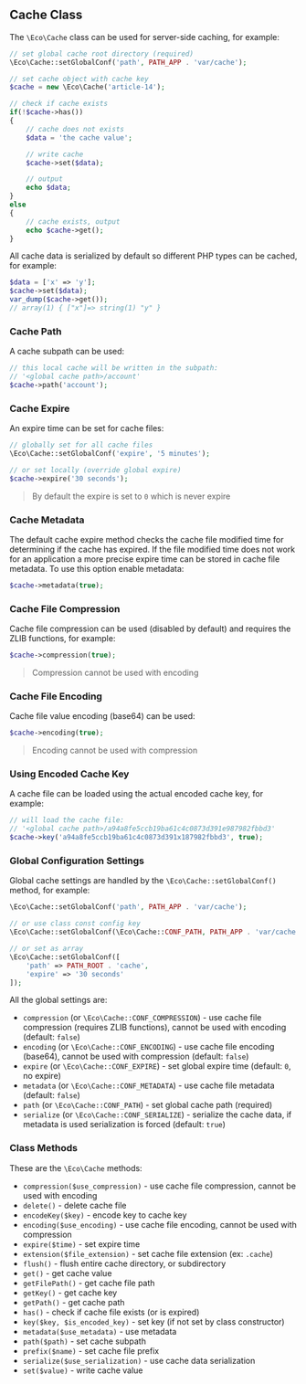## Cache Class
The `\Eco\Cache` class can be used for server-side caching, for example:
```php
// set global cache root directory (required)
\Eco\Cache::setGlobalConf('path', PATH_APP . 'var/cache');

// set cache object with cache key
$cache = new \Eco\Cache('article-14');

// check if cache exists
if(!$cache->has())
{
    // cache does not exists
    $data = 'the cache value';

    // write cache
    $cache->set($data);

    // output
    echo $data;
}
else
{
    // cache exists, output
    echo $cache->get();
}
```
All cache data is serialized by default so different PHP types can be cached, for example:
```php
$data = ['x' => 'y'];
$cache->set($data);
var_dump($cache->get());
// array(1) { ["x"]=> string(1) "y" }
```

### Cache Path
A cache subpath can be used:
```php
// this local cache will be written in the subpath:
// '<global cache path>/account'
$cache->path('account');
```

### Cache Expire
An expire time can be set for cache files:
```php
// globally set for all cache files
\Eco\Cache::setGlobalConf('expire', '5 minutes');

// or set locally (override global expire)
$cache->expire('30 seconds');
```
> By default the expire is set to `0` which is never expire

### Cache Metadata
The default cache expire method checks the cache file modified time for determining if the cache has expired. If the file modified time does not work for an application a more precise expire time can be stored in cache file metadata. To use this option enable metadata:
```php
$cache->metadata(true);
```

### Cache File Compression
Cache file compression can be used (disabled by default) and requires the ZLIB functions, for example:
```php
$cache->compression(true);
```
> Compression cannot be used with encoding

### Cache File Encoding
Cache file value encoding (base64) can be used:
```php
$cache->encoding(true);
```
> Encoding cannot be used with compression

### Using Encoded Cache Key
A cache file can be loaded using the actual encoded cache key, for example:
```php
// will load the cache file:
// '<global cache path>/a94a8fe5ccb19ba61c4c0873d391e987982fbbd3'
$cache->key('a94a8fe5ccb19ba61c4c0873d391x187982fbbd3', true);
```

### Global Configuration Settings
Global cache settings are handled by the `\Eco\Cache::setGlobalConf()` method, for example:
```php
\Eco\Cache::setGlobalConf('path', PATH_APP . 'var/cache');

// or use class const config key
\Eco\Cache::setGlobalConf(\Eco\Cache::CONF_PATH, PATH_APP . 'var/cache');

// or set as array
\Eco\Cache::setGlobalConf([
    'path' => PATH_ROOT . 'cache',
    'expire' => '30 seconds'
]);
```
All the global settings are:
- `compression` (or `\Eco\Cache::CONF_COMPRESSION`) - use cache file compression (requires ZLIB functions), cannot be used with encoding (default: `false`)
- `encoding` (or `\Eco\Cache::CONF_ENCODING`) - use cache file encoding (base64), cannot be used with compression (default: `false`)
- `expire` (or `\Eco\Cache::CONF_EXPIRE`) - set global expire time (default: `0`, no expire)
- `metadata` (or `\Eco\Cache::CONF_METADATA`) - use cache file metadata (default: `false`)
- `path` (or `\Eco\Cache::CONF_PATH`) - set global cache path (required)
- `serialize` (or `\Eco\Cache::CONF_SERIALIZE`) - serialize the cache data, if metadata is used serialization is forced (default: `true`)

### Class Methods
These are the `\Eco\Cache` methods:
- `compression($use_compression)` - use cache file compression, cannot be used with encoding
- `delete()` - delete cache file
- `encodeKey($key)` - encode key to cache key
- `encoding($use_encoding)` - use cache file encoding, cannot be used with compression
- `expire($time)` - set expire time
- `extension($file_extension)` - set cache file extension (ex: `.cache`)
- `flush()` - flush entire cache directory, or subdirectory
- `get()` - get cache value
- `getFilePath()` - get cache file path
- `getKey()` - get cache key
- `getPath()` - get cache path
- `has()` - check if cache file exists (or is expired)
- `key($key, $is_encoded_key)` - set key (if not set by class constructor)
- `metadata($use_metadata)` - use metadata
- `path($path)` - set cache subpath
- `prefix($name)` - set cache file prefix
- `serialize($use_serialization)` - use cache data serialization
- `set($value)` - write cache value